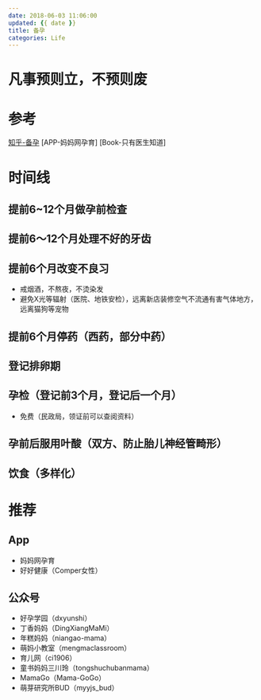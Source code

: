 ```yaml
---
date: 2018-06-03 11:06:00
updated: {{ date }}
title: 备孕
categories: Life
---
```


# 凡事预则立，不预则废

# 参考
[知乎-备孕](https://www.zhihu.com/search?type=content&q=%E5%A4%87%E5%AD%95)
[APP-妈妈网孕育]
[Book-只有医生知道]

# 时间线
## 提前6~12个月做孕前检查

## 提前6～12个月处理不好的牙齿

## 提前6个月改变不良习
- 戒烟酒，不熬夜，不烫染发
- 避免X光等辐射（医院、地铁安检），远离新店装修空气不流通有害气体地方，远离猫狗等宠物

## 提前6个月停药（西药，部分中药）

## 登记排卵期

## 孕检（登记前3个月，登记后一个月）
- 免费（民政局，领证前可以查阅资料）

## 孕前后服用叶酸（双方、防止胎儿神经管畸形）

## 饮食（多样化）



<!--more-->


# 推荐

## App
- 妈妈网孕育
- 好好健康（Comper女性）

## 公众号
- 好孕学园（dxyunshi）
- 丁香妈妈（DingXiangMaMi）
- 年糕妈妈（niangao-mama）
- 萌妈小教室（mengmaclassroom）
- 育儿网（ci1906）
- 童书妈妈三川玲（tongshuchubanmama）
- MamaGo（Mama-GoGo）
- 萌芽研究所BUD（myyjs_bud）
